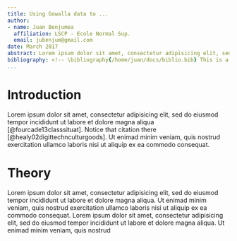```yaml
---
title: Using Gowalla data to ...
author:
- name: Juan Benjumea
  affiliation: LSCP - Ecole Normal Sup.
  email: jubenjum@gmail.com
date: March 2017
abstract: Lorem ipsum dolor sit amet, consectetur adipisicing elit, sed do eiusmod tempor incididunt ut labore et dolore magna aliqua. Ut enimad minim veniam, quis nostrud exercitation ullamco laboris nisi ut aliquip ex ea commodo consequat. Duis aute irure dolor in reprehenderit in voluptate velit esse cillum dolore eu fugiat nulla pariatur. Excepteur sint occaecat cupidatat non proident, sunt in culpa qui officia deserunt mollit anim id est laborum.
bibliography: <!-- \bibliography{/home/juan/docs/biblio.bib} This is a hack for Emacs users so that RefTeX knows where your bibfile is, and you can use RefTeX citation completion in your .md files. -->
...
```


# Introduction
Lorem ipsum dolor sit amet, consectetur adipisicing elit, sed do eiusmod tempor incididunt ut labore et dolore magna aliqua [@fourcade13classsituat]. Notice that citation there [@healy02digittechnculturgoods]. Ut enimad minim veniam, quis nostrud exercitation ullamco laboris nisi ut aliquip ex ea commodo consequat. 

# Theory
Lorem ipsum dolor sit amet, consectetur adipisicing elit, sed do eiusmod tempor incididunt ut labore et dolore magna aliqua. Ut enimad minim veniam, quis nostrud exercitation ullamco laboris nisi ut aliquip ex ea commodo consequat. Lorem ipsum dolor sit amet, consectetur adipisicing elit, sed do eiusmod tempor incididunt ut labore et dolore magna aliqua. Ut enimad minim veniam, quis nostrud
